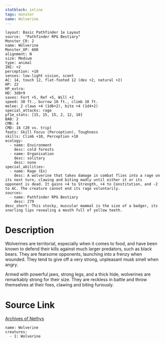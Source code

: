 ```yaml
---
statblock: inline
tags: monster
name: Wolverine
---
```

```statblock
layout: Basic Pathfinder 1e Layout
source:  "Pathfinder RPG Bestiary"
Monster_CR: 2
name: Wolverine
Monster_XP: 600
alignment: N
size: Medium
type: animal
INI: +2
perception: +10
senses: low-light vision, scent
AC: 14, touch 12, flat-footed 12 (dex +2, natural +2)
HP: 22
HP_extra: 
HD: 3d8+9
saves: Fort +5, Ref +5, Will +2
speed: 30 ft., burrow 10 ft., climb 10 ft.
melee: 2 claws +4 (1d6+2), bite +4 (1d4+2)
special_attacks: rage
pf1e_stats: [15, 15, 15, 2, 12, 10]
BAB: 2
CMB: 4
CMD: 16 (20 vs. trip)
feats: Skill Focus (Perception), Toughness
skills: Climb +10, Perception +10
ecology:
  - name: Environment
    desc: cold forests
  - name: Organisation
    desc: solitary
    desc: none
special_abilities:
  - name: Rage (Ex)
    desc: A wolverine that takes damage in combat flies into a rage on its next turn, clawing and biting madly until either it or its opponent is dead. It gains +4 to Strength, +4 to Constitution, and -2 to AC. The creature cannot end its rage voluntarily.
sources:
  - name: Pathfinder RPG Bestiary
    desc: 279
desc_short: This stocky, muscular mammal is the size of a badger, its snarling lips revealing a mouth full of yellow teeth.
```
# Description
Wolverines are territorial, especially when it comes to food, and have been known to defend their kills against much larger predators, such as black bears. They are fearsome opponents, launching into a frenzy when wounded. They tend to give off a very strong, unpleasant musk smell when angry.

Armed with powerful jaws, strong legs, and a thick hide, wolverines are remarkably strong for their size. They are reckless in battle and throw themselves at their foes, clawing and biting furiously.
# Source Link
[Archives of Nethys](https://aonprd.com/MonsterDisplay.aspx?ItemName=Wolverine)
```encounter-table
name: Wolverine
creatures:
  - 1: Wolverine
```
